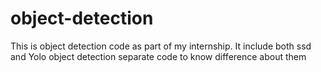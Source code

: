# object-detection
This is object detection code as part of my internship. 
It include both ssd and Yolo object detection separate code to know difference about them



